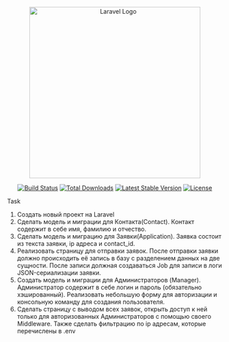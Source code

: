 <p align="center"><a href="https://laravel.com" target="_blank"><img src="https://raw.githubusercontent.com/laravel/art/master/logo-lockup/5%20SVG/2%20CMYK/1%20Full%20Color/laravel-logolockup-cmyk-red.svg" width="400" alt="Laravel Logo"></a></p>

<p align="center">
<a href="https://github.com/laravel/framework/actions"><img src="https://github.com/laravel/framework/workflows/tests/badge.svg" alt="Build Status"></a>
<a href="https://packagist.org/packages/laravel/framework"><img src="https://img.shields.io/packagist/dt/laravel/framework" alt="Total Downloads"></a>
<a href="https://packagist.org/packages/laravel/framework"><img src="https://img.shields.io/packagist/v/laravel/framework" alt="Latest Stable Version"></a>
<a href="https://packagist.org/packages/laravel/framework"><img src="https://img.shields.io/packagist/l/laravel/framework" alt="License"></a>
</p>

Task
1. Создать новый проект на Laravel
2. Сделать модель и миграции для Контакта(Contact). Контакт содержит в себе имя, фамилию и отчество.
2. Сделать модель и миграцию для Заявки(Application). Заявка состоит из текста заявки, ip адреса и contact_id.
2. Реализовать страницу для отправки заявок. После отправки заявки должно происходить её запись в базу c разделением данных на две сущности. После записи должная создаваться Job для записи в логи JSON-сериализации заявки.
3. Создать модель и миграции для Администраторов (Manager). Администратор содержит в себе логин и пароль (обязательно хэшированный). Реализовать небольшую форму для авторизации и консольную команду для создания пользователя.
4. Сделать страницу с выводом всех заявок, открыть доступ к ней только для авторизованных Администраторов c помощью своего Middleware. Также сделать фильтрацию по ip адресам, которые перечислены в .env

